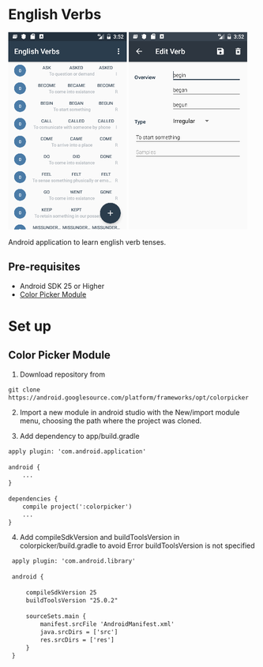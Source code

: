 English Verbs
=============

![Scheme](/readmeImages/Screenshot_1481839252.png)
![Scheme](/readmeImages/Screenshot_1481839259.png)


Android application to learn english verb tenses.


Pre-requisites
--------------
- Android SDK 25 or Higher
- [Color Picker Module](http://www.materialdoc.com/color-picker/)


# Set up

Color Picker Module
-------------------

1.  Download repository from
  ```
  git clone https://android.googlesource.com/platform/frameworks/opt/colorpicker
  ```

2. Import a new module in android studio with the New/import module menu, choosing the path where the project was cloned.

3. Add dependency to app/build.gradle
```
apply plugin: 'com.android.application'

android {
    ...
}

dependencies {
    compile project(':colorpicker')
    ...
}

```

4. Add compileSdkVersion and buildToolsVersion in colorpicker/build.gradle to avoid Error buildToolsVersion is not specified
```
 apply plugin: 'com.android.library'

 android {

     compileSdkVersion 25
     buildToolsVersion "25.0.2"

     sourceSets.main {
         manifest.srcFile 'AndroidManifest.xml'
         java.srcDirs = ['src']
         res.srcDirs = ['res']
     }
 }
```
